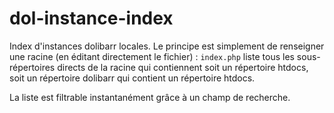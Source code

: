 # dol-instance-index

Index d'instances dolibarr locales. Le principe est simplement de renseigner une racine (en éditant directement le fichier) : `index.php` liste tous les sous-répertoires directs de la racine qui contiennent soit un répertoire htdocs, soit un répertoire dolibarr qui contient un répertoire htdocs.

La liste est filtrable instantanément grâce à un champ de recherche.
